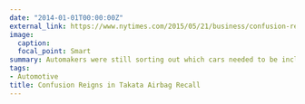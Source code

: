 ```yaml
---
date: "2014-01-01T00:00:00Z"
external_link: https://www.nytimes.com/2015/05/21/business/confusion-reigns-in-airbag-recall.html
image:
  caption: 
  focal_point: Smart
summary: Automakers were still sorting out which cars needed to be included in the expanded recall, leaving many consumers with more questions than answers
tags:
- Automotive
title: Confusion Reigns in Takata Airbag Recall
---
```


